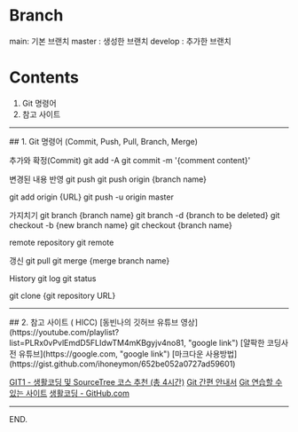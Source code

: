 # Branch 
main: 기본 브랜치
master : 생성한 브랜치
develop : 추가한 브랜치

# Contents
1. Git 명령어
2. 참고 사이트

<hr />
## 1. Git 명령어 (Commit, Push, Pull, Branch, Merge)

추가와 확정(Commit) 
  git add -A
  git commit -m '{comment content}'

변경된 내용 반영 
  git push 
  git push origin {branch name}

  git add origin {URL} git push -u origin master

가지치기 
  git branch {branch name} 
  git branch -d {branch to be deleted} 
  git checkout -b {new branch name} 
  git checkout {branch name}

  remote repository
  git remote

갱신 
  git pull 
  git merge {merge branch name}

 History
  git log 
  git status

  git clone {git repository URL}



<hr />
## 2. 참고 사이트 ( HICC)
  [동빈나의 깃허브 유튜브 영상](https://youtube.com/playlist?list=PLRx0vPvlEmdD5FLIdwTM4mKBgyjv4no81, "google link")
  [얄팍한 코딩사전 유튜브](https://google.com, "google link")
  [마크다운 사용방법](https://gist.github.com/ihoneymon/652be052a0727ad59601)
  
  [GIT1 - 생활코딩 및 SourceTree 코스 추천 (총 4시간)](https://google.com)
  [Git 간편 안내서](https://google.com, "google link")
  [Git 연습할 수 있는 사이트](https://google.com, "google link")
  [생활코딩 - GitHub.com](https://google.com, "google link")
  
  
  
  
<hr />

END.
